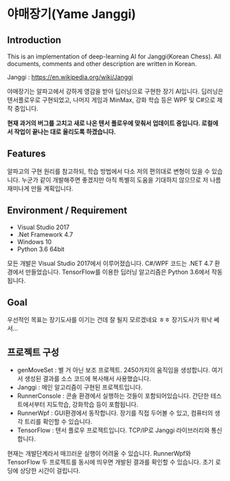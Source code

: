 # 야매장기(Yame Janggi)

## Introduction
This is an implementation of deep-learning AI for Janggi(Korean Chess). All documents, comments and other description are written in Korean.

Janggi : https://en.wikipedia.org/wiki/Janggi

야매장기는 알파고에서 강하게 영감을 받아 딥러닝으로 구현한 장기 AI입니다. 딥러닝은 텐서플로우로 구현되었고, 나머지 게임과 MinMax, 강화 학습 등은 WPF 및 C#으로 제작 중입니다.

**현재 과거의 버그를 고치고 새로 나온 텐서 플로우에 맞춰서 업데이트 중입니다. 로컬에서 작업이 끝나는 대로 올리도록 하겠습니다.**

## Features

  알파고의 구현 원리를 참고하되, 학습 방법에서 다소 저의 편의대로 변형이 있을 수 있습니다. 누군가 같이 개발해주면 좋겠지만 아직 특별히 도움을 기대하지 않으므로 저 나름 재미나게 만들 계획입니다.

## Environment / Requirement

 - Visual Studio 2017
 - .Net Framework 4.7
 - Windows 10
 - Python 3.6 64bit

모든 개발은 Visual Studio 2017에서 이루어졌습니다. C#/WPF 코드는 .NET 4.7 환경에서 만들었습니다. TensorFlow를 이용한 딥러닝 알고리즘은 Python 3.6에서 작동됩니다.

## Goal

우선적인 목표는 장기도사를 이기는 건데 잘 될지 모르겠네요 ㅎㅎ 장기도사가 워낙 쎄서...

## 프로젝트 구성

 - genMoveSet : 별 거 아닌 보조 프로젝트. 2450가지의 움직임을 생성합니다. 여기서 생성된 결과를 소스 코드에 복사해서 사용했습니다.
 - Janggi : 메인 알고리즘이 구현된 프로젝트입니다.
 - RunnerConsole : 콘솔 환경에서 실행하는 것들이 포함되어있습니다. 간단한 테스트에서부터 지도학습, 강화학습 등이 포함됩니다.
 - RunnerWpf : GUI환경에서 동작합니다. 장기를 직접 두어볼 수 있고, 컴퓨터의 생각 트리를 확인할 수 있습니다.
 - TensorFlow : 텐서 플로우 프로젝트입니다. TCP/IP로 Janggi 라이브러리와 통신합니다.

현재는 개발단계라서 매끄러운 실행이 어려울 수 있습니다. RunnerWpf와 TensorFlow 두 프로젝트를 동시에 띄우면 개발된 결과를 확인할 수 있습니다. 초기 로딩에 상당한 시간이 걸립니다.
